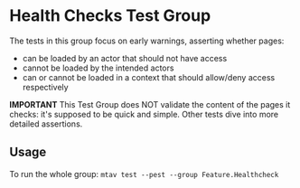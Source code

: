 # Health Checks Test Group

The tests in this group focus on early warnings, asserting whether pages:

- can be loaded by an actor that should not have access
- cannot be loaded by the intended actors
- can or cannot be loaded in a context that should allow/deny access respectively

**IMPORTANT**
This Test Group does NOT validate the content of the pages it checks: it's supposed to be quick and simple. Other tests dive into more detailed assertions.

## Usage
To run the whole group: `mtav test --pest --group Feature.Healthcheck`
